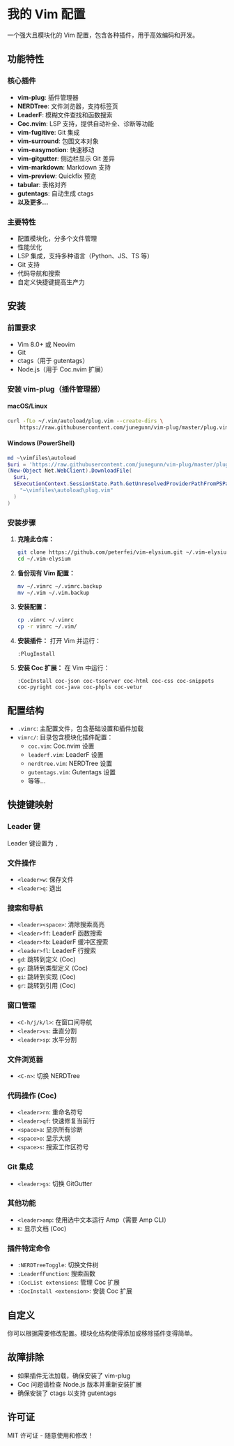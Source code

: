 # 我的 Vim 配置

一个强大且模块化的 Vim 配置，包含各种插件，用于高效编码和开发。

## 功能特性

### 核心插件
- **vim-plug**: 插件管理器
- **NERDTree**: 文件浏览器，支持标签页
- **LeaderF**: 模糊文件查找和函数搜索
- **Coc.nvim**: LSP 支持，提供自动补全、诊断等功能
- **vim-fugitive**: Git 集成
- **vim-surround**: 包围文本对象
- **vim-easymotion**: 快速移动
- **vim-gitgutter**: 侧边栏显示 Git 差异
- **vim-markdown**: Markdown 支持
- **vim-preview**: Quickfix 预览
- **tabular**: 表格对齐
- **gutentags**: 自动生成 ctags
- **以及更多...**

### 主要特性
- 配置模块化，分多个文件管理
- 性能优化
- LSP 集成，支持多种语言（Python、JS、TS 等）
- Git 支持
- 代码导航和搜索
- 自定义快捷键提高生产力

## 安装

### 前置要求
- Vim 8.0+ 或 Neovim
- Git
- ctags（用于 gutentags）
- Node.js（用于 Coc.nvim 扩展）

### 安装 vim-plug（插件管理器）

#### macOS/Linux
```bash
curl -fLo ~/.vim/autoload/plug.vim --create-dirs \
    https://raw.githubusercontent.com/junegunn/vim-plug/master/plug.vim
```

#### Windows (PowerShell)
```powershell
md ~\vimfiles\autoload
$uri = 'https://raw.githubusercontent.com/junegunn/vim-plug/master/plug.vim'
(New-Object Net.WebClient).DownloadFile(
  $uri,
  $ExecutionContext.SessionState.Path.GetUnresolvedProviderPathFromPSPath(
    "~\vimfiles\autoload\plug.vim"
  )
)
```

### 安装步骤

1. **克隆此仓库：**
   ```bash
   git clone https://github.com/peterfei/vim-elysium.git ~/.vim-elysium
   cd ~/.vim-elysium
   ```

2. **备份现有 Vim 配置：**
   ```bash
   mv ~/.vimrc ~/.vimrc.backup
   mv ~/.vim ~/.vim.backup
   ```

3. **安装配置：**
   ```bash
   cp .vimrc ~/.vimrc
   cp -r vimrc ~/.vim/
   ```

4. **安装插件：**
   打开 Vim 并运行：
   ```
   :PlugInstall
   ```

5. **安装 Coc 扩展：**
   在 Vim 中运行：
   ```
   :CocInstall coc-json coc-tsserver coc-html coc-css coc-snippets coc-pyright coc-java coc-phpls coc-vetur
   ```

## 配置结构

- `.vimrc`: 主配置文件，包含基础设置和插件加载
- `vimrc/`: 目录包含模块化插件配置：
  - `coc.vim`: Coc.nvim 设置
  - `leaderf.vim`: LeaderF 设置
  - `nerdtree.vim`: NERDTree 设置
  - `gutentags.vim`: Gutentags 设置
  - 等等...

## 快捷键映射

### Leader 键
Leader 键设置为 `,`

### 文件操作
- `<leader>w`: 保存文件
- `<leader>q`: 退出

### 搜索和导航
- `<leader><space>`: 清除搜索高亮
- `<leader>ff`: LeaderF 函数搜索
- `<leader>fb`: LeaderF 缓冲区搜索
- `<leader>fl`: LeaderF 行搜索
- `gd`: 跳转到定义 (Coc)
- `gy`: 跳转到类型定义 (Coc)
- `gi`: 跳转到实现 (Coc)
- `gr`: 跳转到引用 (Coc)

### 窗口管理
- `<C-h/j/k/l>`: 在窗口间导航
- `<leader>vs`: 垂直分割
- `<leader>sp`: 水平分割

### 文件浏览器
- `<C-n>`: 切换 NERDTree

### 代码操作 (Coc)
- `<leader>rn`: 重命名符号
- `<leader>qf`: 快速修复当前行
- `<space>a`: 显示所有诊断
- `<space>o`: 显示大纲
- `<space>s`: 搜索工作区符号

### Git 集成
- `<leader>gs`: 切换 GitGutter

### 其他功能
- `<leader>amp`: 使用选中文本运行 Amp（需要 Amp CLI）
- `K`: 显示文档 (Coc)

### 插件特定命令
- `:NERDTreeToggle`: 切换文件树
- `:LeaderfFunction`: 搜索函数
- `:CocList extensions`: 管理 Coc 扩展
- `:CocInstall <extension>`: 安装 Coc 扩展

## 自定义

你可以根据需要修改配置。模块化结构使得添加或移除插件变得简单。

## 故障排除

- 如果插件无法加载，确保安装了 vim-plug
- Coc 问题请检查 Node.js 版本并重新安装扩展
- 确保安装了 ctags 以支持 gutentags

## 许可证

MIT 许可证 - 随意使用和修改！
